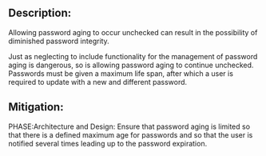 ## Description:

Allowing password aging to occur unchecked can result in the possibility of diminished password integrity.

Just as neglecting to include functionality for the management of password aging is dangerous, so is allowing password aging to continue unchecked. Passwords must be given a maximum life span, after which a user is required to update with a new and different password.

## Mitigation:


PHASE:Architecture and Design:
Ensure that password aging is limited so that there is a defined maximum age for passwords and so that the user is notified several times leading up to the password expiration.

